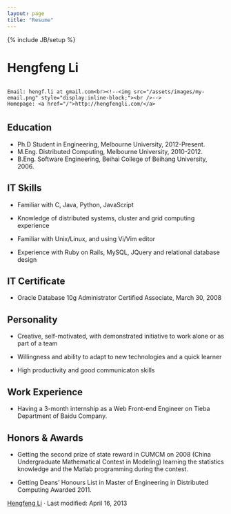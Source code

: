 ```yaml
---
layout: page
title: "Resume"
---
```

{% include JB/setup %}

Hengfeng Li
===========

<!--There is a [PDF version](/assets/uploads/cv_eng.pdf) for printing.-->

<div style="width: 100%; float: left; margin-bottom: 1.5em;">

    Email: hengf.li at gmail.com<br><!--<img src="/assets/images/my-email.png" style="display:inline-block;"><br />-->
    Homepage: <a href="/">http://hengfengli.com/</a>

</div>

Education
---------

*    Ph.D Student in Engineering, Melbourne University, 2012-Present.
*    M.Eng. Distributed Computing, Melbourne University, 2010-2012.
*    B.Eng. Software Engineering, Beihai College of Beihang University, 2006.

IT Skills
---------

*   Familiar with C, Java, Python, JavaScript

*   Knowledge of distributed systems, cluster and grid computing experience

*   Familiar with Unix/Linux, and using Vi/Vim editor

*   Experience with Ruby on Rails, MySQL, JQuery and relational database design


IT Certificate
--------------

*   Oracle Database 10g Administrator Certified Associate, March 30, 2008

Personality
-----------

*   Creative, self-motivated, with demonstrated initiative to work alone or as part of a team

*   Willingness and ability to adapt to new technologies and a quick learner

*   High productivity and good communicaton skills

Work Experience
----------

*   Having a 3-month internship as a Web Front-end Engineer on Tieba Department of Baidu Company.

Honors & Awards
----------

*   Getting the second prize of state reward in CUMCM on 2008 (China Undergraduate Mathematical Contest in Modeling) learning the statistics knowledge and the Matlab programming during the contest.

*   Getting Deans’ Honours List in Master of Engineering in Distributed Computing Awarded 2011.

[Hengfeng Li](/) &#183; Last modified: April 16, 2013
